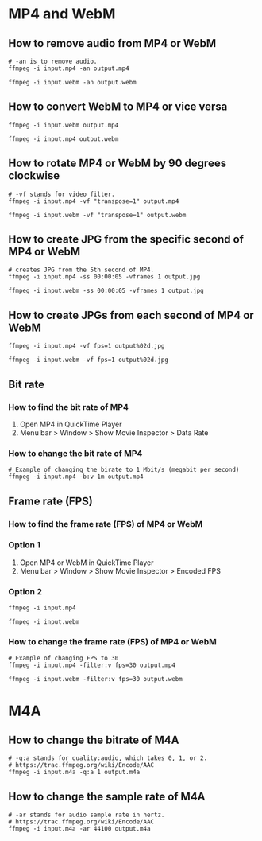 # MP4 and WebM
## How to remove audio from MP4 or WebM
```shell
# -an is to remove audio.
ffmpeg -i input.mp4 -an output.mp4
```
```shell
ffmpeg -i input.webm -an output.webm
```

## How to convert WebM to MP4 or vice versa
```shell
ffmpeg -i input.webm output.mp4
```
```shell
ffmpeg -i input.mp4 output.webm
```
## How to rotate MP4 or WebM by 90 degrees clockwise
```shell
# -vf stands for video filter.
ffmpeg -i input.mp4 -vf "transpose=1" output.mp4
```
```shell
ffmpeg -i input.webm -vf "transpose=1" output.webm
```

## How to create JPG from the specific second of MP4 or WebM
```shell
# creates JPG from the 5th second of MP4.
ffmpeg -i input.mp4 -ss 00:00:05 -vframes 1 output.jpg
```
```shell
ffmpeg -i input.webm -ss 00:00:05 -vframes 1 output.jpg
```

## How to create JPGs from each second of MP4 or WebM
```shell
ffmpeg -i input.mp4 -vf fps=1 output%02d.jpg
```
```shell
ffmpeg -i input.webm -vf fps=1 output%02d.jpg
```

## Bit rate
### How to find the bit rate of MP4
1. Open MP4 in QuickTime Player
2. Menu bar > Window > Show Movie Inspector > Data Rate

### How to change the bit rate of MP4
```shell
# Example of changing the birate to 1 Mbit/s (megabit per second)
ffmpeg -i input.mp4 -b:v 1m output.mp4
```

## Frame rate (FPS)
### How to find the frame rate (FPS) of MP4 or WebM
### Option 1
1. Open MP4 or WebM in QuickTime Player
2. Menu bar > Window > Show Movie Inspector > Encoded FPS
### Option 2
```shell
ffmpeg -i input.mp4
```
```shell
ffmpeg -i input.webm
```

### How to change the frame rate (FPS) of MP4 or WebM
```shell
# Example of changing FPS to 30
ffmpeg -i input.mp4 -filter:v fps=30 output.mp4
```
```shell
ffmpeg -i input.webm -filter:v fps=30 output.webm
```

# M4A
## How to change the bitrate of M4A
```shell
# -q:a stands for quality:audio, which takes 0, 1, or 2.
# https://trac.ffmpeg.org/wiki/Encode/AAC
ffmpeg -i input.m4a -q:a 1 output.m4a
```

## How to change the sample rate of M4A
```shell
# -ar stands for audio sample rate in hertz.
# https://trac.ffmpeg.org/wiki/Encode/AAC
ffmpeg -i input.m4a -ar 44100 output.m4a
```

